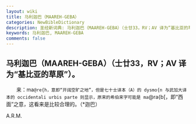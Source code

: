 ```yaml
---
layout: wiki
title: 马利迦巴（MAAREH-GEBA）
categories: NewBibleDictionary
description: 圣经新词典: 马利迦巴（MAAREH-GEBA）（士廿33，RV；AV 译为“基比亚的草原”）
keywords: 马利迦巴, MAAREH-GEBA
comments: false
---
```


## 马利迦巴（MAAREH-GEBA）（士廿33，RV；AV 译为“基比亚的草原”）。

　　来：ma`@re{h，意即“开阔空旷之地”，但是七十士译本（A）的 dysmo{n 与武加大译本的 occidentali urbis parte 则显示，原来的希伯来字可能是 ma`@ra{b[，即“西面”之意，这看来是比较合理的。（*迦巴）

A.R.M.








